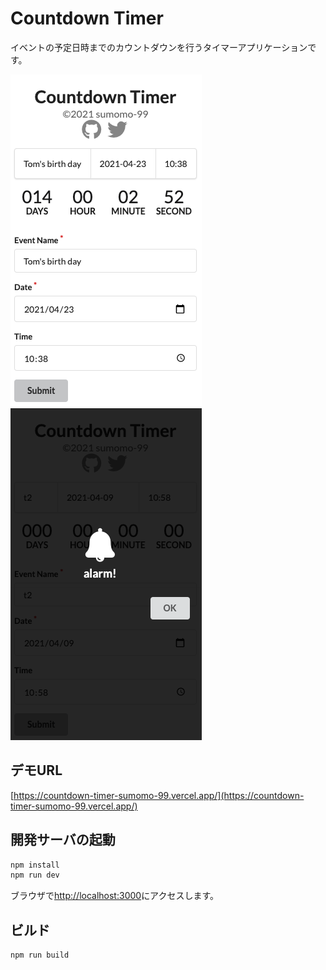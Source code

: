 # Countdown Timer
イベントの予定日時までのカウントダウンを行うタイマーアプリケーションです。

![demo screenshot 01](docs/images/demo-screenshot-01.png)
![demo screenshot 02](docs/images/demo-screenshot-02.png)

## デモURL
[https://countdown-timer-sumomo-99.vercel.app/](https://countdown-timer-sumomo-99.vercel.app/)

## 開発サーバの起動
```bash
npm install
npm run dev
```
ブラウザで[http://localhost:3000](http://localhost:3000)にアクセスします。

## ビルド
```bash
npm run build
```